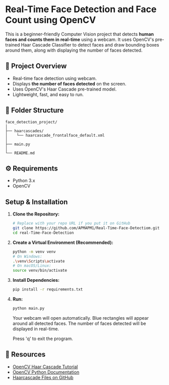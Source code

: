# Real-Time Face Detection and Face Count using OpenCV

This is a beginner-friendly Computer Vision project that detects **human faces and counts them in real-time** using a webcam. It uses OpenCV's pre-trained Haar Cascade Classifier to detect faces and draw bounding boxes around them, along with displaying the number of faces detected.

## 🚀 Project Overview
- Real-time face detection using webcam.
- Displays **the number of faces detected** on the screen.
- Uses OpenCV's Haar Cascade pre-trained model.
- Lightweight, fast, and easy to run.

## 📂 Folder Structure

```plaintext
face_detection_project/
│
├── haarcascades/
│    └── haarcascade_frontalface_default.xml
│
├── main.py
│
└── README.md

```

## ⚙️ Requirements

- Python 3.x
- OpenCV

## Setup & Installation

1.  **Clone the Repository:**
    ```bash
    # Replace with your repo URL if you put it on GitHub
    git clone https://github.com/APMAPM1/Real-Time-Face-Detectiom.git
    cd real-Time-Face-Detection
    ```

2.  **Create a Virtual Environment (Recommended):**
    ```bash
    python -m venv venv
    # On Windows:
    .\venv\Scripts\activate
    # On macOS/Linux:
    source venv/bin/activate
    ```

3.  **Install Dependencies:**
    ```bash
    pip install -r requirements.txt
    ```
    
4.  **Run:**
    ```bash
    python main.py
    ```

    Your webcam will open automatically.
    Blue rectangles will appear around all detected faces.
    The number of faces detected will be displayed in real-time.

    Press 'q' to exit the program.

## 🔗 Resources

- [OpenCV Haar Cascade Tutorial](https://docs.opencv.org/4.x/db/d28/tutorial_cascade_classifier.html)
- [OpenCV Python Documentation](https://docs.opencv.org/4.x/d6/d00/tutorial_py_root.html)
- [Haarcascade Files on GitHub](https://github.com/opencv/opencv/tree/master/data/haarcascades)
